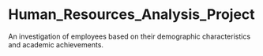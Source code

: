 # Human_Resources_Analysis_Project
An investigation of employees based on their demographic characteristics and academic achievements.
